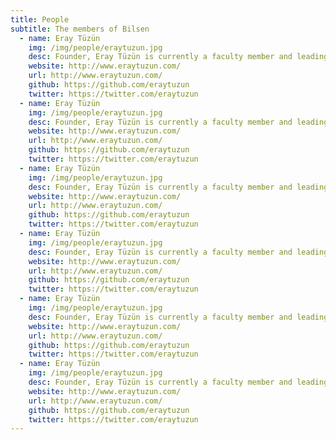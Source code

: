 ```yaml
---
title: People
subtitle: The members of Bilsen
  - name: Eray Tüzün
    img: /img/people/eraytuzun.jpg
    desc: Founder, Eray Tüzün is currently a faculty member and leading the Bilkent University Software Engineering and Data Analytics Research Group (BILSEN)  in the Department     of Computer Engineering at Bilkent University. He has over 15 years of experience designing and building software.
    website: http://www.eraytuzun.com/
    url: http://www.eraytuzun.com/
    github: https://github.com/eraytuzun
    twitter: https://twitter.com/eraytuzun
  - name: Eray Tüzün
    img: /img/people/eraytuzun.jpg
    desc: Founder, Eray Tüzün is currently a faculty member and leading the Bilkent University Software Engineering and Data Analytics Research Group (BILSEN)  in the Department     of Computer Engineering at Bilkent University. He has over 15 years of experience designing and building software.
    website: http://www.eraytuzun.com/
    url: http://www.eraytuzun.com/
    github: https://github.com/eraytuzun
    twitter: https://twitter.com/eraytuzun
  - name: Eray Tüzün
    img: /img/people/eraytuzun.jpg
    desc: Founder, Eray Tüzün is currently a faculty member and leading the Bilkent University Software Engineering and Data Analytics Research Group (BILSEN)  in the Department     of Computer Engineering at Bilkent University. He has over 15 years of experience designing and building software.
    website: http://www.eraytuzun.com/
    url: http://www.eraytuzun.com/
    github: https://github.com/eraytuzun
    twitter: https://twitter.com/eraytuzun
  - name: Eray Tüzün
    img: /img/people/eraytuzun.jpg
    desc: Founder, Eray Tüzün is currently a faculty member and leading the Bilkent University Software Engineering and Data Analytics Research Group (BILSEN)  in the Department     of Computer Engineering at Bilkent University. He has over 15 years of experience designing and building software.
    website: http://www.eraytuzun.com/
    url: http://www.eraytuzun.com/
    github: https://github.com/eraytuzun
    twitter: https://twitter.com/eraytuzun
  - name: Eray Tüzün
    img: /img/people/eraytuzun.jpg
    desc: Founder, Eray Tüzün is currently a faculty member and leading the Bilkent University Software Engineering and Data Analytics Research Group (BILSEN)  in the Department     of Computer Engineering at Bilkent University. He has over 15 years of experience designing and building software.
    website: http://www.eraytuzun.com/
    url: http://www.eraytuzun.com/
    github: https://github.com/eraytuzun
    twitter: https://twitter.com/eraytuzun
  - name: Eray Tüzün
    img: /img/people/eraytuzun.jpg
    desc: Founder, Eray Tüzün is currently a faculty member and leading the Bilkent University Software Engineering and Data Analytics Research Group (BILSEN)  in the Department     of Computer Engineering at Bilkent University. He has over 15 years of experience designing and building software.
    website: http://www.eraytuzun.com/
    url: http://www.eraytuzun.com/
    github: https://github.com/eraytuzun
    twitter: https://twitter.com/eraytuzun
---
```


